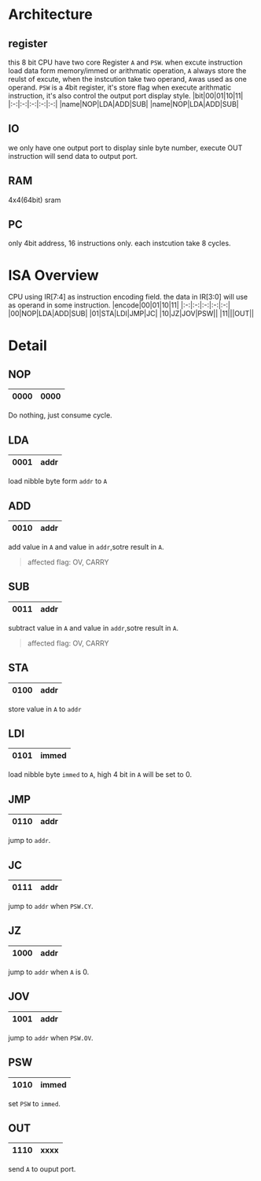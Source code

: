 # Architecture
## register
this 8 bit CPU have two core Register  `A` and `PSW`. 
when excute instruction load data form memory/immed or arithmatic operation, `A` always store the reulst of excute, when the instcution take two operand, `A`was used as one operand.
`PSW` is a 4bit register, it's store flag when execute arithmatic instruction, it's also control the output port display style.
|bit|00|01|10|11|
|:-:|:-:|:-:|:-:|:-:|
|name|NOP|LDA|ADD|SUB|
|name|NOP|LDA|ADD|SUB|
## IO
we only have one output port to display sinle byte number, execute OUT instruction will send data to output port.

## RAM
4x4(64bit) sram

## PC
only 4bit address, 16 instructions only. each instcution take 8 cycles.

# ISA Overview
CPU using IR[7:4] as instruction encoding field. the data in IR[3:0] will use as operand in some instruction.
|encode|00|01|10|11|
|:-:|:-:|:-:|:-:|:-:|
|00|NOP|LDA|ADD|SUB|
|01|STA|LDI|JMP|JC|
|10|JZ|JOV|PSW||
|11|||OUT||

# Detail
## NOP
|0000|0000|
|:-:|:-:|
Do nothing, just consume cycle.

## LDA
|0001|addr|
|:-:|:-:|
load nibble byte form `addr` to `A`

## ADD
|0010|addr|
|:-:|:-:|
add value in `A` and value in `addr`,sotre result in `A`.

> affected flag:  OV, CARRY


## SUB
|0011|addr|
|:-:|:-:|
subtract value in `A` and value in `addr`,sotre result in `A`.

> affected flag:  OV, CARRY

## STA
|0100|addr|
|:-:|:-:|
store value in `A` to `addr`

## LDI
|0101|immed|
|:-:|:-:|
load nibble byte `immed` to `A`, high 4 bit in `A` will be set to 0.

## JMP
|0110|addr|
|:-:|:-:|
jump to `addr`.

## JC
|0111|addr|
|:-:|:-:|
jump to `addr` when `PSW.CY`.


## JZ
|1000|addr|
|:-:|:-:|
jump to `addr` when `A` is 0.

## JOV
|1001|addr|
|:-:|:-:|
jump to `addr` when `PSW.OV`.


## PSW
|1010|immed|
|:-:|:-:|
set `PSW` to `immed`.

## OUT
|1110|xxxx|
|:-:|:-:|
send `A` to ouput port.